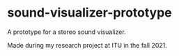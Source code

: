 # sound-visualizer-prototype

A prototype for a stereo sound visualizer.

Made during my research project at ITU in the fall 2021.
